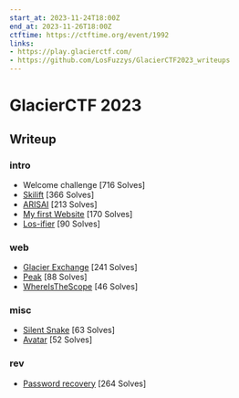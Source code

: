 ```yaml
---
start_at: 2023-11-24T18:00Z
end_at: 2023-11-26T18:00Z
ctftime: https://ctftime.org/event/1992
links:
- https://play.glacierctf.com/
- https://github.com/LosFuzzys/GlacierCTF2023_writeups
---
```


# GlacierCTF 2023

## Writeup

### intro

- Welcome challenge [716 Solves]
- [Skilift](intro/Skilift/index.md) [366 Solves]
- [ARISAI](intro/ARISAI/index.md) [213 Solves]
- [My first Website](intro/My_first_Website/index.md) [170 Solves]
- [Los-ifier](intro/Los-ifier/index.md) [90 Solves]

### web

- [Glacier Exchange](web/Glacier_Exchange/index.md) [241 Solves]
- [Peak](web/Peak/index.md) [88 Solves]
- [WhereIsTheScope](web/WhereIsTheScope/index.md) [46 Solves]

### misc

- [Silent Snake](misc/Silent_Snake/index.md) [63 Solves]
- [Avatar](misc/Avatar/index.md) [52 Solves]

### rev

- [Password recovery](rev/Password_recovery/index.md) [264 Solves]

